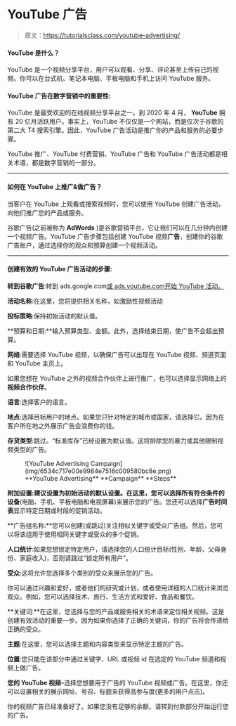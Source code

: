 # YouTube 广告

> 原文：<https://tutorialsclass.com/youtube-advertising/>

#### YouTube 是什么？

YouTube 是一个视频分享平台，用户可以观看、分享、评论甚至上传自己的视频。你可以在台式机、笔记本电脑、平板电脑和手机上访问 YouTube 服务。

#### YouTube 广告在数字营销中的重要性:

YouTube 是最受欢迎的在线视频分享平台之一。到 2020 年 4 月， **YouTube** 拥有 20 亿月活跃用户。事实上，YouTube 不仅仅是一个网站，而是仅次于谷歌的第二大 T4 搜索引擎。因此，YouTube 广告活动是推广你的产品和服务的必要步骤。

YouTube 推广、YouTube 付费营销、YouTube 广告和 YouTube 广告活动都是相关术语，都是数字营销的一部分。

* * *

#### 如何在 YouTube 上推广&做广告？

当客户在 YouTube 上观看或搜索视频时，您可以使用 YouTube 创建广告活动，向他们推广您的产品或服务。

谷歌广告(之前被称为 **AdWords** )是谷歌营销平台，它让我们可以在几分钟内创建一个视频广告。YouTube 广告步骤包括创建 YouTube 视频**广告**，创建你的谷歌广告账户，通过选择你的观众和预算创建一个视频活动。

* * *

#### 创建有效的 YouTube 广告活动的步骤:

**转到谷歌广告**:转到 ads.google.com[或 ads.youtube.com](https://ads.google.com)[开始 YouTube 活动。](https://ads.youtube.com)

**活动名称**:在这里，您将提供相关名称，如激励性视频活动

**投标策略**:保持初始活动的默认值。

**预算和日期:**输入预算类型、金额。此外，选择结束日期，使广告不会超出预算。

**网络**:需要选择 YouTube 视频，以确保广告可以出现在 YouTube 视频、频道页面和 YouTube 主页上。

如果您想在 YouTube 之外的视频合作伙伴上进行推广，也可以选择显示网络上的**视频合作伙伴**。

**语言**:选择客户的语言。

**地点**:选择目标用户的地点。如果您只针对特定的城市或国家，请选择它。因为在客户所在地之外展示广告会浪费你的钱。

**存货类型**:跳过。“标准库存”已经设置为默认值。这将排除您的暴力或其他限制视频类型的广告。

<figure class="wp-block-image size-full border">![YouTube Advertising Campaign](img/6534c717e00e9984e7516c009580bc8e.png)

<figcaption>**YouTube Advertising** **Campaign** **Steps**</figcaption>

</figure>

**附加设置:**建议设置为初始活动的默认设置。在这里，您可以选择所有符合条件的**设备**(电脑、手机、平板电脑和电视屏幕)来展示您的广告。您还可以选择**广告时间表**显示特定日期或时段的促销活动。

**广告组名称:**您可以创建(或跳过)关注相似关键字或受众广告组。然后，您可以将该组用于使用相同关键字或受众的多个促销。

**人口统计**:如果您想锁定特定用户，请选择您的人口统计目标(性别、年龄、父母身份、家庭收入)，否则请跳过“锁定所有用户”。

**受众**:这将允许您选择多个类别的受众来展示您的广告。

你可以通过兴趣和爱好，或者他们的研究或计划，或者使用详细的人口统计来浏览观众。例如，您可以选择技术、旅行、生活方式和爱好、食品和餐饮。

**关键词:**在这里，您选择与您的产品或服务相关的术语来定位相关视频。这是创建有效活动的重要一步。因为如果你选择了正确的关键词，你的广告将会传递给正确的受众。

**主题**:在这里，您可以选择主题和内容类型来显示特定主题的广告。

**位置**:您只能在该部分中通过关键字、URL 或视频 id 在选定的 YouTube 频道和视频上做广告。

**您的 YouTube 视频**–选择您想要用于广告的 YouTube 视频或广告。在这里，你还可以设置相关的展示网址、号召、标题来获得高参与度(更多的用户点击)。

你的视频广告已经准备好了。如果您没有足够的余额，请转到付款部分开始运行您的广告。